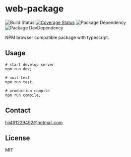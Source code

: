 # web-package

![Build Status](https://img.shields.io/travis/coco-template/web-package/master.svg?style=flat)
[![Coverage Status](https://coveralls.io/repos/github/coco-template/web-package/badge.svg?branch=master)](https://coveralls.io/github/coco-template/web-package?branch=master)
![Package Dependency](https://david-dm.org/coco-template/web-package.svg?style=flat)
![Package DevDependency](https://david-dm.org/coco-template/web-package/dev-status.svg?style=flat)

NPM browser compatible package with typescript.

## Usage

```shell
# start develop server
npm run dev;

# unit test
npm run test;

# production compile
npm run compile;
```

## Contact

hjj491229492@hotmail.com

## License

MIT
